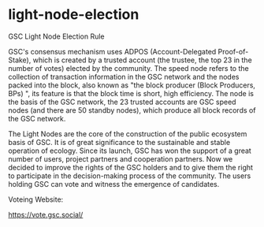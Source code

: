 # light-node-election
GSC Light Node Election Rule

GSC's consensus mechanism uses ADPOS (Account-Delegated Proof-of-Stake), which is created by a trusted account (the trustee, the top 23 in the number of votes) elected by the community. The speed node refers to the collection of transaction information in the GSC network and the nodes packed into the block, also known as "the block producer (Block Producers, BPs) ", its feature is that the block time is short, high efficiency. The node is the basis of the GSC network, the 23 trusted accounts are GSC speed nodes (and there are 50 standby nodes), which produce all block records of the GSC network. 

The Light Nodes are the core of the construction of the public ecosystem basis of GSC. It is of great significance to the sustainable and stable operation of ecology. Since its launch, GSC has won the support of a great number of users, project partners and cooperation partners. Now we decided to improve the rights of the GSC holders and to give them the right to participate in the decision-making process of the community. The users holding GSC can vote and witness the emergence of candidates. 

Voteing Website:

https://vote.gsc.social/

